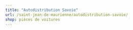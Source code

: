 ```yaml
---
title: "Autodistribution Savoie"
url: /saint-jean-de-maurienne/autodistribution-savoie/
shop: pièces de voitures
---
```

